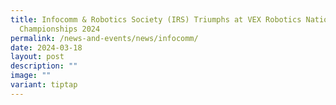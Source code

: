 ```yaml
---
title: Infocomm & Robotics Society (IRS) Triumphs at VEX Robotics National
  Championships 2024
permalink: /news-and-events/news/infocomm/
date: 2024-03-18
layout: post
description: ""
image: ""
variant: tiptap
---
```

